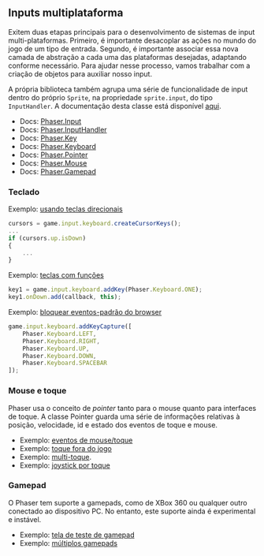 ## Inputs multiplataforma

Exitem duas etapas principais para o desenvolvimento de sistemas de input multi-plataformas. Primeiro, é importante desacoplar as ações no mundo do jogo de um tipo de entrada. Segundo, é importante associar essa nova camada de abstração a cada uma das plataformas desejadas, adaptando conforme necessário. Para ajudar nesse processo, vamos trabalhar com a criação de objetos para auxiliar nosso input.

A própria biblioteca também agrupa uma série de funcionalidade de input dentro do próprio `Sprite`, na propriedade `sprite.input`, do tipo `InputHandler`. A documentação desta classe está disponível [aqui](http://docs.phaser.io/Phaser.InputHandler.html#toc0).

+ Docs: [Phaser.Input](http://docs.phaser.io/Phaser.Input.html)
+ Docs: [Phaser.InputHandler](http://docs.phaser.io/Phaser.InputHandler.html)
+ Docs: [Phaser.Key](http://docs.phaser.io/Phaser.Key.html)
+ Docs: [Phaser.Keyboard](http://docs.phaser.io/Phaser.Keyboard.html)
+ Docs: [Phaser.Pointer](http://docs.phaser.io/Phaser.Pointer.html)
+ Docs: [Phaser.Mouse](http://docs.phaser.io/Phaser.Mouse.html)
+ Docs: [Phaser.Gamepad](http://docs.phaser.io/Phaser.Gamepad.html)

### Teclado

Exemplo: [usando teclas direcionais](http://phaser.io/examples/v2/input/cursor-key-movement)

```javascript
cursors = game.input.keyboard.createCursorKeys();
...
if (cursors.up.isDown)
{
    ...
}
```

Exemplo: [teclas com funções](http://phaser.io/examples/v2/input/keyboard-hotkeys)

```javascript
key1 = game.input.keyboard.addKey(Phaser.Keyboard.ONE);
key1.onDown.add(callback, this);
```

Exemplo: [bloquear eventos-padrão do browser](http://phaser.io/examples/v2/input/override-default-controls)

```js
game.input.keyboard.addKeyCapture([
    Phaser.Keyboard.LEFT,
    Phaser.Keyboard.RIGHT,
    Phaser.Keyboard.UP,
    Phaser.Keyboard.DOWN,
    Phaser.Keyboard.SPACEBAR
]);
```

### Mouse e toque

Phaser usa o conceito de *pointer* tanto para o mouse quanto para interfaces de toque. A classe Pointer guarda uma série de informações relativas à posição, velocidade, id e estado dos eventos de toque e mouse.

+ Exemplo: [eventos de mouse/toque](http://examples.phaser.io/_site/view_full.html?d=input&f=button%20open%20popup.js&t=button%20open%20popup&phaser_version=v2.4.3&)
+ Exemplo: [toque fora do jogo](http://examples.phaser.io/_site/view_full.html?d=input&f=out%20of%20game.js&t=out%20of%20game&phaser_version=v2.4.3&)
+ Exemplo: [multi-toque](http://examples.phaser.io/_site/view_full.html?d=input&f=multi%20touch.js&t=multi%20touch&phaser_version=v2.4.3&).
+ Exemplo: [joystick por toque](http://examples.phaser.io/_site/view_full.html?d=input&f=touch%20joystick.js&t=touch%20joystick&phaser_version=v2.4.3&)

### Gamepad

O Phaser tem suporte a gamepads, como de XBox 360 ou qualquer outro conectado ao dispositivo PC. No entanto, este suporte ainda é experimental e instável.

+ Exemplo: [tela de teste de gamepad](http://examples.phaser.io/_site/view_full.html?d=input&f=gamepad%20debug.js&t=gamepad%20debug&phaser_version=v2.4.3&)
+ Exemplo: [múltiplos gamepads](http://examples.phaser.io/_site/view_full.html?d=input&f=gamepad%20multiple%20pads.js&t=gamepad%20multiple%20pads&phaser_version=v2.4.3&)
